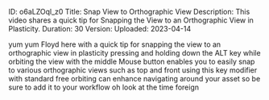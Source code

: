 ID: o6aLZOql_z0
Title: Snap View to Orthographic View
Description: This video shares a quick tip for Snapping the View to an Orthographic View in Plasticity.
Duration: 30
Version: 
Uploaded: 2023-04-14

yum yum
Floyd here with a quick tip for snapping
the view to an orthographic view in
plasticity pressing and holding down the
ALT key while orbiting the view with the
middle Mouse button enables you to
easily snap to various orthographic
views such as top and front using this
key modifier with standard free orbiting
can enhance navigating around your asset
so be sure to add it to your workflow oh
look at the time
foreign
